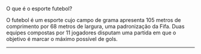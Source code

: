 O que é o esporte futebol?

O futebol é um esporte cujo campo de grama apresenta 105 metros de comprimento por 68 metros de largura, uma padronização da Fifa. Duas equipes compostas por 11 jogadores disputam uma partida em que o objetivo é marcar o máximo possível de gols.

-----------------------------------------------------------